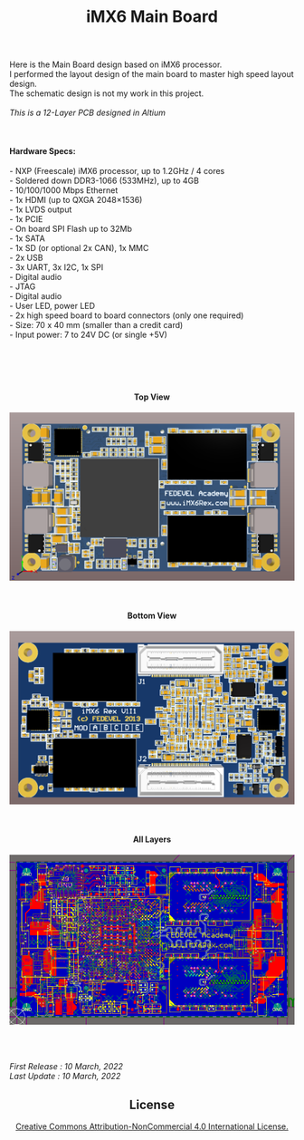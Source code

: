<!-- BAŞLIK -->
<h1> 
  <p align="center">
     iMX6 Main Board
  </p>
</h1>

</br>

<!-- GİRİŞ -->

<p> Here is the Main Board design based on iMX6 processor. 
</br> I performed the layout design of the main board to master high speed layout design. 
</br> The schematic design is not my work in this project.  
</br></br> <i> This is a 12-Layer PCB designed in Altium </i> </p>

</br>

<!-- ÖZELLİKLER -->
                        


<h4> Hardware Specs: </h4> 
- NXP (Freescale) iMX6 processor, up to 1.2GHz / 4 cores </br>
- Soldered down DDR3-1066 (533MHz), up to 4GB </br>
- 10/100/1000 Mbps Ethernet </br>
- 1x HDMI (up to QXGA 2048×1536) </br>
- 1x LVDS output </br>
- 1x PCIE </br>
- On board SPI Flash up to 32Mb </br>
- 1x SATA </br>
- 1x SD (or optional 2x CAN), 1x MMC </br>
- 2x USB </br>
- 3x UART, 3x I2C, 1x SPI  </br>
- Digital audio </br>
- JTAG </br>
- Digital audio </br>
- User LED, power LED </br>
- 2x high speed board to board connectors (only one required) </br>
- Size: 70 x 40 mm (smaller than a credit card) </br>
- Input power: 7 to 24V DC (or single +5V)


</br>
</br>


<h1> 
  <p align="center">
  </p>
</h1>


<!-- GÖRSELLER -->
                        
                        
<br/>

<H4 align="center"> Top View </H4>
 <p align="center">
  <img src="./Images/Top View 3D.png"></p>


<br/>

<H4 align="center"> Bottom View </H4>
<p align="center">
<img src="./Images/Bottom View 3D.png"></p>

<br/>

<H4 align="center"> All Layers </H4>
<p align="center">
<img src="./Images/Multilayer View.png"></p>

<br/>


<br/> <i>First Release : 10 March, 2022</i>
<br/> <i>Last Update : 10 March, 2022</i>


<h2 align="center"> License </h2>
<a href="https://creativecommons.org/licenses/by-nc/4.0/"> <p align="center" > Creative Commons Attribution-NonCommercial 4.0 International License.</p> </a>
